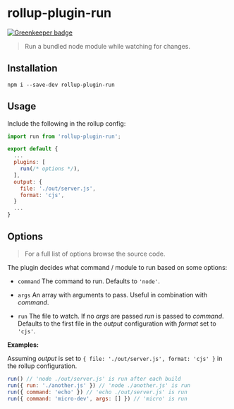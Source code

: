 # rollup-plugin-run

[![Greenkeeper badge](https://badges.greenkeeper.io/ls-age/rollup-plugin-run.svg)](https://greenkeeper.io/)

> Run a bundled node module while watching for changes.

## Installation

```
npm i --save-dev rollup-plugin-run
```

## Usage

Include the following in the rollup config:

```javascript
import run from 'rollup-plugin-run';

export default {
  ...
  plugins: [
    run(/* options */),
  ],
  output: {
    file: './out/server.js',
    format: 'cjs',
  }
  ...
}
```

## Options

> For a full list of options browse the source code.

The plugin decides what command / module to run based on some options:

- `command` The command to run. Defaults to `'node'`.
- `args` An array with arguments to pass. Useful in combination with *command*.

- `run` The file to watch. If no *args* are passed *run* is passed to *command*. Defaults to the first file in the *output* configuration with *format* set to `'cjs'`.

**Examples:**

Assuming *output* is set to `{ file: './out/server.js', format: 'cjs' }` in the rollup configuration.

```javascript
run() // 'node ./out/server.js' is run after each build
run({ run: './another.js' }) // 'node ./another.js' is run
run({ command: 'echo' }) // 'echo ./out/server.js' is run
run({ command: 'micro-dev', args: [] }) // 'micro' is run
```

